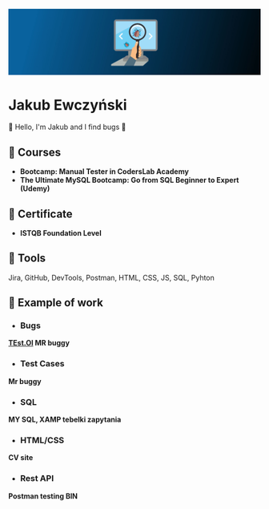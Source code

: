 ![I am GitHub Readme Generator's creator](https://github.com/9n9v/9n9v/blob/main/software-testing-banner.jpg)

# Jakub Ewczyński
👋 Hello, I'm Jakub and I find bugs :bug:

## 📑 Courses 
* __Bootcamp: Manual Tester in CodersLab Academy__  
* __The Ultimate MySQL Bootcamp: Go from SQL Beginner to Expert (Udemy)__
## 📃 Certificate
* __ISTQB Foundation Level__  

## 🔨 Tools
Jira, GitHub, DevTools, Postman, HTML, CSS, JS, SQL, Pyhton   

## 💼 Example of work
* ### Bugs
__[TEst.OI](https://media.tenor.com/images/fbfe34150d08d0b3f6681d8cdebd6a0f/tenor.png) MR buggy__ 

* ### Test Cases
__Mr buggy__  

* ### SQL
__MY SQL, XAMP tebelki zapytania__ 

* ### HTML/CSS
__CV site__  

* ### Rest API
__Postman testing BIN__ 

